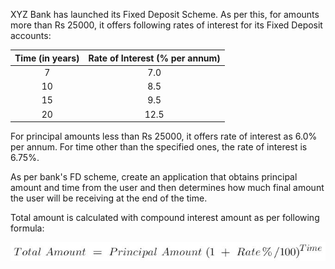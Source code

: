 XYZ Bank has launched its Fixed Deposit Scheme. As per this, for amounts more than Rs 25000, it offers following rates of interest for its Fixed Deposit accounts:

| Time (in years) | Rate of Interest (% per annum) |
|:---------------:|:------------------------------:|
|        7        |               7.0              |
|        10       |               8.5              |
|        15       |               9.5              |
|        20       |              12.5              |

For principal amounts less than Rs 25000, it offers rate of interest as 6.0% per annum. For time other than the specified ones, the rate of interest is 6.75%.

As per bank's FD scheme, create an application that obtains principal amount and time from the user and then determines how much final amount the user will be receiving at the end of the time.

Total amount is calculated with compound interest amount as per following formula:

![Equation for Total Amount](images/Equation.png)